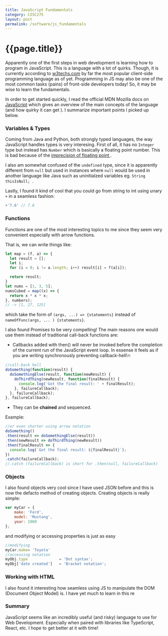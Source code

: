 ```yaml
---
title: JavaScript Fundamentals
category: CISC275
layout: post
permalink: /software/js_fundamentals
---
```

# {{page.title}}

Apparently one of the first steps in web development is learning how to program in JavaScript. This is a language with a lot of quirks. Though, it is currently according to [w3techs.com](https://w3techs.com/technologies/overview/client_side_language) by far the most popular client-side programming language as of yet. Programming in JS may also be one of the most common tasks (pains) of front-side developers today! So, it may be wise to learn the fundamentals. 


In order to get started quickly, I read the official MDN Mozilla docs on [JavaScript](https://developer.mozilla.org/en-US/docs/Web/JavaScript/Guide/) which gives an overview of the main concepts of the language (and how quirky it can get ). I summarize important points I picked up below. 



### Variables & Types
Coming from Java and Python, both strongly typed languages, the way JavaScript handles types is very interesing. First of all, it has no ``Integer`` type but instead has ``Number`` which is basically a floating point number. This is bad because of the [imprecision of floating point ](https://floating-point-gui.de/basic/). 

I also am somewhat confused of the ``undefined`` type, since it is apparently different from ``null`` but used in instances where ``null`` would be used in another language like Java such as uninitialzed  variables eg. ``String thisIsNull; ``. 

Lastly, I found it kind of cool that you could go from string to int using unary ``+`` in a seamless fashion: 
```js
+'7.6' // 7.6
```

### Functions
Functions are one of the most interesting topics to me since they seem very convenient especially with arrow functions. 

That is, we can write things like: 
```js
let map = (f, a) => {
  let result = [];
  let i;
  for (i = 0; i != a.length; i++) result[i] = f(a[i]);

  return result;
}
let nums = [1, 3, 5];
numsCubed = map((x) => {
  return x * x * x;
}, numbers);
// -> [1, 27, 125]
```
which take the form of ``(args, ...) => {statements}`` instead of ``nameOfFunc(args, ... ) {statements}``. 

I also found Promises to be very compelling! The main reasons one would use them instead of traditional call-back functions are: 
* Callbacks added with then() will never be invoked before the completion of the current run of the JavaScript event loop. In essense it feels as if you are writing synchronously preventing callback-hell!🔥
```js
//call-back hell
doSomething(function(result) {
  doSomethingElse(result, function(newResult) {
    doThirdThing(newResult, function(finalResult) {
      console.log('Got the final result: ' + finalResult);
    }, failureCallback);
  }, failureCallback);
}, failureCallback);
```
* They can be **chained** and sequenced. 

Example: 
```js
//or even shorter using arrow notation
doSomething()
.then(result => doSomethingElse(result))
.then(newResult => doThirdThing(newResult))
.then(finalResult => {
  console.log(`Got the final result: ${finalResult}`);
})
.catch(failureCallback);
//.catch (failureCallback) is short for .then(null, failureCallback)
```

### Objects
I also found objects very cool since I have used JSON before and this is now the defacto method of creating objects. Creating objects is really simple: 

```js
var myCar = {
    make: 'Ford',
    model: 'Mustang',
    year: 1969
};
```
and modifying or accessing properties is just as easy
```js
//modifying
myCar.make= 'Toyota'
//accessing notation
myObj.type              = 'Dot syntax';
myObj['date created']   = 'Bracket notation';
```

### Working with HTML
I also found it interesting how seamless using JS to manipulate the DOM (Document Object Model) is. I have yet much to learn in this re

### Summary
JavaScript seems like an incredibly useful (and risky) language to use for Web Development. Especially when paired with libraries like TypeScript, React, etc. I hope to get better at it with time! 
